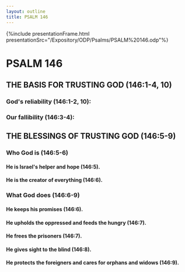 ```yaml
---
layout: outline
title: PSALM 146
---
```

{%include presentationFrame.html presentationSrc="/Expository/ODP/Psalms/PSALM%20146.odp"%}

# PSALM 146 
## THE BASIS FOR TRUSTING GOD (146:1-4, 10) 
###  God\'s reliability (146:1-2, 10): 
###  Our fallibility (146:3-4): 
## THE BLESSINGS OF TRUSTING GOD (146:5-9) 
###  Who God is (146:5-6) 
####  He is Israel\'s helper and hope (146:5). 
####  He is the creator of everything (146:6). 
###  What God does (146:6-9) 
####  He keeps his promises (146:6). 
####  He upholds the oppressed and feeds the hungry (146:7). 
####  He frees the prisoners (146:7). 
####  He gives sight to the blind (146:8). 
####  He protects the foreigners and cares for orphans and widows (146:9). 
